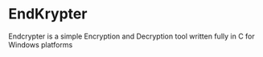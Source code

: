 # EndKrypter
Endcrypter is a simple Encryption and Decryption tool written fully in C for Windows platforms
